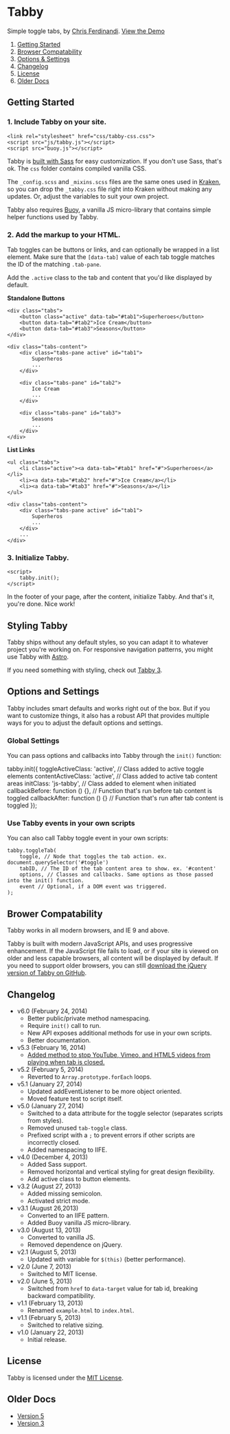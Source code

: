 # Tabby
Simple toggle tabs, by [Chris Ferdinandi](http://gomakethings.com). [View the Demo](http://cferdinandi.github.io/tabby/)

1. [Getting Started](#getting-started)
2. [Browser Compatability](#browser-compatability)
3. [Options & Settings](#options-and-settings)
4. [Changelog](#changelog)
5. [License](#license)
6. [Older Docs](#older-docs)



## Getting Started

### 1. Include Tabby on your site.

	<link rel="stylesheet" href="css/tabby-css.css">
	<script src="js/tabby.js"></script>
	<script src="buoy.js"></script>

Tabby is [built with Sass](http://sass-lang.com/) for easy customization. If you don't use Sass, that's ok. The `css` folder contains compiled vanilla CSS.

The `_config.scss` and `_mixins.scss` files are the same ones used in [Kraken](http://cferdinandi.github.io/kraken/), so you can drop the `_tabby.css` file right into Kraken without making any updates. Or, adjust the variables to suit your own project.

Tabby also requires [Buoy](http://cferdinandi.github.io/buoy/), a vanilla JS micro-library that contains simple helper functions used by Tabby.

### 2. Add the markup to your HTML.

Tab toggles can be buttons or links, and can optionally be wrapped in a list element. Make sure that the `[data-tab]` value of each tab toggle matches the ID of the matching `.tab-pane`.

Add the `.active` class to the tab and content that you'd like displayed by default.

**Standalone Buttons**

	<div class="tabs">
		<button class="active" data-tab="#tab1">Superheroes</button>
		<button data-tab="#tab2">Ice Cream</button>
		<button data-tab="#tab3">Seasons</button>
	</div>

	<div class="tabs-content">
		<div class="tabs-pane active" id="tab1">
			Superheros
			...
		</div>

		<div class="tabs-pane" id="tab2">
			Ice Cream
			...
		</div>

		<div class="tabs-pane" id="tab3">
			Seasons
			...
		</div>
	</div>

**List Links**

	<ul class="tabs">
		<li class="active"><a data-tab="#tab1" href="#">Superheroes</a></li>
		<li><a data-tab="#tab2" href="#">Ice Cream</a></li>
		<li><a data-tab="#tab3" href="#">Seasons</a></li>
	</ul>

	<div class="tabs-content">
		<div class="tabs-pane active" id="tab1">
			Superheros
			...
		</div>
		...
	</div>

### 3. Initialize Tabby.

	<script>
		tabby.init();
	</script>

In the footer of your page, after the content, initialize Tabby. And that's it, you're done. Nice work!



## Styling Tabby

Tabby ships without any default styles, so you can adapt it to whatever project you're working on. For responsive navigation patterns, you might use Tabby with [Astro](http://cferdinandi.github.io/astro/).

If you need something with styling, check out [Tabby 3](http://cferdinandi.github.io/tabby/archive/v3/).



## Options and Settings

Tabby includes smart defaults and works right out of the box. But if you want to customize things, it also has a robust API that provides multiple ways for you to adjust the default options and settings.

### Global Settings

You can pass options and callbacks into Tabby through the `init()` function:

tabby.init({
	toggleActiveClass: 'active', // Class added to active toggle elements
	contentActiveClass: 'active', // Class added to active tab content areas
	initClass: 'js-tabby', // Class added to <html> element when initiated
	callbackBefore: function () {}, // Function that's run before tab content is toggled
	callbackAfter: function () {} // Function that's run after tab content is toggled
});

### Use Tabby events in your own scripts

You can also call Tabby toggle event in your own scripts:

	tabby.toggleTab(
		toggle, // Node that toggles the tab action. ex. document.querySelector('#toggle')
		tabID, // The ID of the tab content area to show. ex. '#content'
		options, // Classes and callbacks. Same options as those passed into the init() function.
		event // Optional, if a DOM event was triggered.
	);



## Brower Compatability

Tabby works in all modern browsers, and IE 9 and above.

Tabby is built with modern JavaScript APIs, and uses progressive enhancement. If the JavaScript file fails to load, or if your site is viewed on older and less capable browsers, all content will be displayed by default. If you need to support older browsers, you can still [download the jQuery version of Tabby on GitHub](https://github.com/cferdinandi/tabby/tree/archive-v2).



## Changelog
* v6.0 (February 24, 2014)
  * Better public/private method namespacing.
  * Require `init()` call to run.
  * New API exposes additional methods for use in your own scripts.
  * Better documentation.
* v5.3 (February 16, 2014)
  * [Added method to stop YouTube, Vimeo, and HTML5 videos from playing when tab is closed.](https://github.com/cferdinandi/tabby/issues/8)
* v5.2 (February 5, 2014)
  * Reverted to `Array.prototype.forEach` loops.
* v5.1 (January 27, 2014)
  * Updated addEventListener to be more object oriented.
  * Moved feature test to script itself.
* v5.0 (January 27, 2014)
  * Switched to a data attribute for the toggle selector (separates scripts from styles).
  * Removed unused `tab-toggle` class.
  * Prefixed script with a `;` to prevent errors if other scripts are incorrectly closed.
  * Added namespacing to IIFE.
* v4.0 (December 4, 2013)
  * Added Sass support.
  * Removed horizontal and vertical styling for great design flexibility.
  * Add active class to button elements.
* v3.2 (August 27, 2013)
  * Added missing semicolon.
  * Activated strict mode.
* v3.1 (August 26,2013)
  * Converted to an IIFE pattern.
  * Added Buoy vanilla JS micro-library.
* v3.0 (August 13, 2013)
  * Converted to vanilla JS.
  * Removed dependence on jQuery.
* v2.1 (August 5, 2013)
  * Updated with variable for `$(this)` (better performance).
* v2.0 (June 7, 2013)
  * Switched to MIT license.
* v2.0 (June 5, 2013)
  * Switched from `href` to `data-target` value for tab id, breaking backward compatibility.
* v1.1 (February 13, 2013)
  * Renamed `example.html` to `index.html`.
* v1.1 (February 5, 2013)
  * Switched to relative sizing.
* v1.0 (January 22, 2013)
  * Initial release.



## License
Tabby is licensed under the [MIT License](http://gomakethings.com/mit/).



## Older Docs

* [Version 5](http://cferdinandi.github.io/tabby/archive/v5/)
* [Version 3](http://cferdinandi.github.io/tabby/archive/v3/)